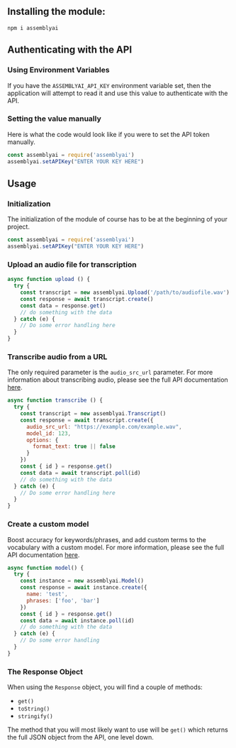 ## Installing the module:

  `npm i assemblyai`

## Authenticating with the API

### Using Environment Variables

If you have the `ASSEMBLYAI_API_KEY` environment variable set, then the application
will attempt to read it and use this value to authenticate with the API.

### Setting the value manually

Here is what the code would look like if you were to set the API token manually.

```javascript
const assemblyai = require('assemblyai')
assemblyai.setAPIKey("ENTER YOUR KEY HERE")
```

## Usage

### Initialization

The initialization of the module of course has to be at the beginning of your project. 

```javascript
const assemblyai = require('assemblyai')
assemblyai.setAPIKey("ENTER YOUR KEY HERE")
```

### Upload an audio file for transcription

```javascript
async function upload () {
  try {
    const transcript = new assemblyai.Upload('/path/to/audiofile.wav')
    const response = await transcript.create()
    const data = response.get()
    // do something with the data
  } catch (e) {
    // Do some error handling here
  }
}
```

### Transcribe audio from a URL

The only required parameter is the `audio_src_url` parameter. For more information about transcribing audio, please see the full API documentation [here](https://docs.assemblyai.com/api/#posttranscript).

```javascript
async function transcribe () {
  try {
    const transcript = new assemblyai.Transcript()
    const response = await transcript.create({
      audio_src_url: "https://example.com/example.wav",
      model_id: 123,
      options: {
        format_text: true || false
      }
    })
    const { id } = response.get()
    const data = await transcript.poll(id)
    // do something with the data
  } catch (e) {
    // Do some error handling here
  }
}
```

### Create a custom model

Boost accuracy for keywords/phrases, and add custom terms to the vocabulary with a custom model. For more information, please see the full API documentation [here](https://docs.assemblyai.com/guides/custom_models_101/).

```javascript
async function model() {
  try {
    const instance = new assemblyai.Model()
    const response = await instance.create({
      name: 'test',
      phrases: ['foo', 'bar']
    })
    const { id } = response.get()
    const data = await instance.poll(id)
    // do something with the data
  } catch (e) {
    // Do some error handling
  }
}
```
    
### The Response Object

When using the `Response` object, you will find a couple of methods:

- `get()`
- `toString()`
- `stringify()`

The method that you will most likely want to use will be `get()` which returns the full JSON object from the API, one level down.